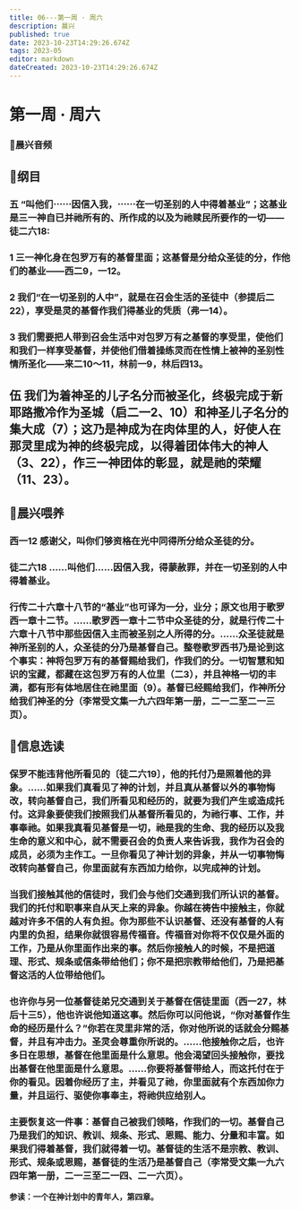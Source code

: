 ```yaml
---
title: 06---第一周 · 周六
description: 晨兴
published: true
date: 2023-10-23T14:29:26.674Z
tags: 2023-05
editor: markdown
dateCreated: 2023-10-23T14:29:26.674Z
---
```


# 第一周 · 周六
### 🎵晨兴音频

## 📖纲目

### 五  “叫他们⋯⋯因信入我，⋯⋯在一切圣别的人中得着基业”；这基业是三一神自已并祂所有的、所作成的以及为祂赎民所要作的一切——徒二六18:

### 1  三一神化身在包罗万有的基督里面；这基督是分给众圣徒的分，作他们的基业——西二9，一12。

### 2  我们“在一切圣别的人中”，就是在召会生活的圣徒中（参提后二22），享受是灵的基督作我们得基业的凭质（弗一14）。

### 3  我们需要把人带到召会生活中对包罗万有之基督的享受里，使他们和我们一样享受基督，并使他们借着操练灵而在性情上被神的圣别性情所圣化——来二10～11，林前一9，林后四13。

## 伍  我们为着神圣的儿子名分而被圣化，终极完成于新耶路撒冷作为圣城（启二一2、10）和神圣儿子名分的集大成（7）；这乃是神成为在肉体里的人，好使人在那灵里成为神的终极完成，以得着团体伟大的神人（3、22），作三一神团体的彰显，就是祂的荣耀（11、23）。

## 📖晨兴喂养

### **西一12    感谢父，叫你们够资格在光中同得所分给众圣徒的分。**

### **徒二六18    ……叫他们……因信入我，得蒙赦罪，并在一切圣别的人中得着基业。**

### 行传二十六章十八节的“基业”也可译为一分，业分；原文也用于歌罗西一章十二节。……歌罗西一章十二节中众圣徒的分，就是行传二十六章十八节中那些因信入主而被圣别之人所得的分。……众圣徒就是神所圣别的人，众圣徒的分乃是基督自己。整卷歌罗西书乃是论到这个事实：神将包罗万有的基督赐给我们，作我们的分。一切智慧和知识的宝藏，都藏在这包罗万有的人位里（二3），并且神格一切的丰满，都有形有体地居住在祂里面（9）。基督已经赐给我们，作神所分给我们神圣的分（李常受文集一九六四年第一册，二一二至二一三页）。

## 📖信息选读

### 保罗不能违背他所看见的〔徒二六19〕，他的托付乃是照着他的异象。……如果我们真看见了神的计划，并且真从基督以外的事物悔改，转向基督自己，我们所看见和经历的，就要为我们产生或造成托付。这异象要使我们按照我们从基督所看见的，为祂行事、工作，并事奉祂。如果我真看见基督是一切，祂是我的生命、我的经历以及我生命的意义和中心，就不需要召会的负责人来告诉我，我作为召会的成员，必须为主作工。一旦你看见了神计划的异象，并从一切事物悔改转向基督自己，你里面就有东西加力给你，以完成神的计划。

### 当我们接触其他的信徒时，我们会与他们交通到我们所认识的基督。我们的托付和职事来自从天上来的异象。你越在祷告中接触主，你就越对许多不信的人有负担。你为那些不认识基督、还没有基督的人有内里的负担，结果你就很容易传福音。传福音对你将不仅仅是外面的工作，乃是从你里面作出来的事。然后你接触人的时候，不是把道理、形式、规条或信条带给他们；你不是把宗教带给他们，乃是把基督这活的人位带给他们。

### 也许你与另一位基督徒弟兄交通到关于基督在信徒里面（西一27，林后十三5），他也许说他知道这事。然后你可以问他说，“你对基督作生命的经历是什么？”你若在灵里非常的活，你对他所说的话就会分赐基督，并且有冲击力。圣灵会尊重你所说的。……他接触你之后，也许多日在思想，基督在他里面是什么意思。他会渴望回头接触你，要找出基督在他里面是什么意思。……你要将基督带给人，而这托付在于你的看见。因着你经历了主，并看见了祂，你里面就有个东西加你力量，并且运行、驱使你事奉主，将祂供应给别人。

### 主要恢复这一件事：基督自己被我们领略，作我们的一切。基督自己乃是我们的知识、教训、规条、形式、恩赐、能力、分量和丰富。如果我们得着基督，我们就得着一切。基督徒的生活不是宗教、教训、形式、规条或恩赐，基督徒的生活乃是基督自己（李常受文集一九六四年第一册，二一三至二一四、二一六页）。

**参读：一个在神计划中的青年人，第四章。**

<!-- Google tag (gtag.js) -->
<script async src="https://www.googletagmanager.com/gtag/js?id=G-1P8709Z16T"></script>
<script>
  window.dataLayer = window.dataLayer || [];
  function gtag(){dataLayer.push(arguments);}
  gtag('js', new Date());

  gtag('config', 'G-1P8709Z16T');
</script>